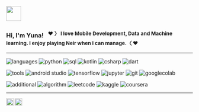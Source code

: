 
<img height="40" src="https://raw.githubusercontent.com/innng/innng/master/assets/kyubey.gif"/>

### Hi, I'm Yuna! &nbsp;&nbsp;<sup>❤️ &#12297; I love Mobile Development, Data and Machine learning. I enjoy playing Neir when I can manage.&#12296; ❤️</sup>

----
![languages](https://img.shields.io/static/v1?label=&message=languages:&color=660B5E&style=flat-square)
![python](https://img.shields.io/static/v1?logo=python&label=&message=python&color=111&logoColor=AAA&style=flat-square)
![sql](https://img.shields.io/static/v1?logo=MySQL&label=&message=sql&color=111&logoColor=AAA&style=flat-square)
![kotlin](https://img.shields.io/static/v1?logo=kotlin&label=&message=kotlin&color=111&logoColor=AAA&style=flat-square)
![csharp](https://img.shields.io/static/v1?logo=csharp&label=&message=csharp&color=111&logoColor=AAA&style=flat-square)
![dart](https://img.shields.io/static/v1?logo=dart&label=&message=dart&color=111&logoColor=AAA&style=flat-square)


![tools](https://img.shields.io/static/v1?label=&message=tools:&color=555&style=flat-square)
![android studio](https://img.shields.io/static/v1?logo=androidstudio&label&message=android%20studio&color=111&logoColor=AAA&style=flat-square)
![tensorflow](https://img.shields.io/static/v1?logo=tensorflow&label=&message=tensorflow&color=111&logoColor=AAA&style=flat-square)
![jupyter](https://img.shields.io/static/v1?logo=jupyter&label=&message=jupyter&color=111&logoColor=AAA&style=flat-square)
![git](https://img.shields.io/static/v1?logo=git&label=&message=git&color=111&logoColor=AAA&style=flat-square)
![googlecolab](https://img.shields.io/static/v1?logo=googlecolab&label=&message=googlecolab&color=111&logoColor=AAA&style=flat-square)


![additional](https://img.shields.io/static/v1?label=&message=additional:&color=660B5E&style=flat-square)
![algorithm](https://img.shields.io/static/v1?logo=&label=o&message=algorithm&color=111&logoColor=AAA&style=flat-square)
![leetcode](https://img.shields.io/static/v1?logo=leetcode&label=&message=leetcode&color=111&logoColor=AAA&style=flat-square)
![kaggle](https://img.shields.io/static/v1?logo=kaggle&label=&message=kaggle&color=111&logoColor=AAA&style=flat-square)
![coursera](https://img.shields.io/static/v1?logo=coursera&label=&message=coursera&color=111&logoColor=AAA&style=flat-square)

----


<a href="https://www.linkedin.com/in/yunaw-dev/">
  <img align="left" alt="Yuna's LinkedIn" width="20px" src="https://cdn.jsdelivr.net/npm/simple-icons@v3/icons/linkedin.svg" />
</a>
<a href="https://www.researchgate.net/profile/Yuan-Wang-227">
  <img align="left" alt="Yuna's Research" width="20px" src="https://cdn-icons-png.flaticon.com/512/49/49394.png" />
</a>
